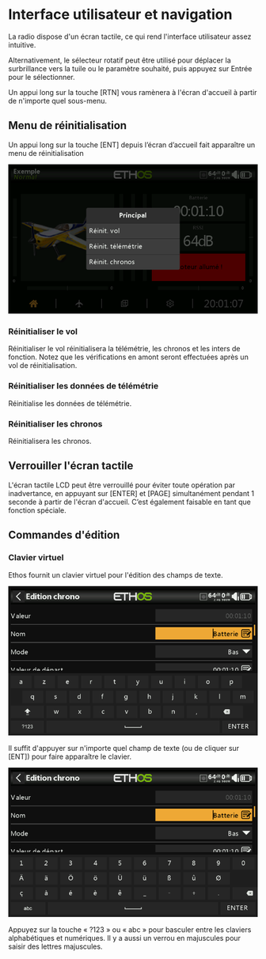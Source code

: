 # Interface utilisateur et navigation

La radio dispose d'un écran tactile, ce qui rend l'interface utilisateur assez intuitive.&#x20;

Alternativement, le sélecteur rotatif peut être utilisé pour déplacer la surbrillance vers la tuile ou le paramètre souhaité, puis appuyez sur Entrée pour le sélectionner.

Un appui long sur la touche \[RTN] vous ramènera à l'écran d'accueil à partir de n'importe quel sous-menu.

## Menu de réinitialisation

Un appui long sur la touche \[ENT] depuis l’écran d’accueil fait apparaître un menu de réinitialisation

![Menu de réinitialisation](.gitbook/assets/resetmenu.png)

### **Réinitialiser le vol**

Réinitialiser le vol réinitialisera la télémétrie, les chronos et les inters de fonction. Notez que les vérifications en amont seront effectuées après un vol de réinitialisation.

### **Réinitialiser les données de télémétrie**

Réinitialise les données de télémétrie.

### **Réinitialiser les chronos**

Réinitialisera les chronos.

## Verrouiller l'écran tactile

L'écran tactile LCD peut être verrouillé pour éviter toute opération par inadvertance, en appuyant sur \[ENTER] et \[PAGE] simultanément pendant 1 seconde à partir de l'écran d'accueil. C’est également faisable en tant que fonction spéciale.

## Commandes d'édition

### **Clavier virtuel**

Ethos fournit un clavier virtuel pour l'édition des champs de texte.

![Clavier AZERTY](.gitbook/assets/keyboard1.png)

Il suffit d'appuyer sur n'importe quel champ de texte (ou de cliquer sur \[ENT]) pour faire apparaître le clavier.

![Clavier chiffres](.gitbook/assets/keyboard2.png)

Appuyez sur la touche « ?123 » ou « abc » pour basculer entre les claviers alphabétiques et numériques. Il y a aussi un verrou en majuscules pour saisir des lettres majuscules.
